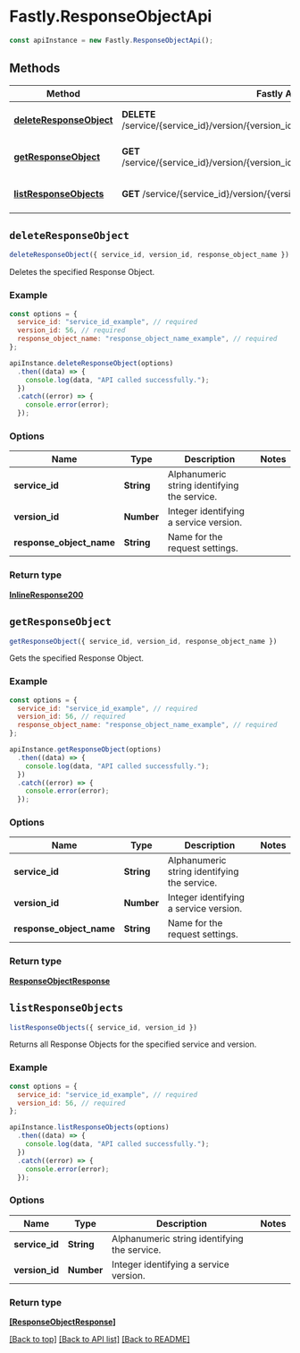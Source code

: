 # Fastly.ResponseObjectApi

```javascript
const apiInstance = new Fastly.ResponseObjectApi();
```
## Methods

Method | Fastly API endpoint | Description
------------- | ------------- | -------------
[**deleteResponseObject**](ResponseObjectApi.md#deleteResponseObject) | **DELETE** /service/{service_id}/version/{version_id}/response_object/{response_object_name} | Delete a Response Object
[**getResponseObject**](ResponseObjectApi.md#getResponseObject) | **GET** /service/{service_id}/version/{version_id}/response_object/{response_object_name} | Get a Response object
[**listResponseObjects**](ResponseObjectApi.md#listResponseObjects) | **GET** /service/{service_id}/version/{version_id}/response_object | List Response objects


## `deleteResponseObject`

```javascript
deleteResponseObject({ service_id, version_id, response_object_name })
```

Deletes the specified Response Object.

### Example

```javascript
const options = {
  service_id: "service_id_example", // required
  version_id: 56, // required
  response_object_name: "response_object_name_example", // required
};

apiInstance.deleteResponseObject(options)
  .then((data) => {
    console.log(data, "API called successfully.");
  })
  .catch((error) => {
    console.error(error);
  });
```

### Options

Name | Type | Description  | Notes
------------- | ------------- | ------------- | -------------
**service_id** | **String** | Alphanumeric string identifying the service. |
**version_id** | **Number** | Integer identifying a service version. |
**response_object_name** | **String** | Name for the request settings. |

### Return type

[**InlineResponse200**](InlineResponse200.md)


## `getResponseObject`

```javascript
getResponseObject({ service_id, version_id, response_object_name })
```

Gets the specified Response Object.

### Example

```javascript
const options = {
  service_id: "service_id_example", // required
  version_id: 56, // required
  response_object_name: "response_object_name_example", // required
};

apiInstance.getResponseObject(options)
  .then((data) => {
    console.log(data, "API called successfully.");
  })
  .catch((error) => {
    console.error(error);
  });
```

### Options

Name | Type | Description  | Notes
------------- | ------------- | ------------- | -------------
**service_id** | **String** | Alphanumeric string identifying the service. |
**version_id** | **Number** | Integer identifying a service version. |
**response_object_name** | **String** | Name for the request settings. |

### Return type

[**ResponseObjectResponse**](ResponseObjectResponse.md)


## `listResponseObjects`

```javascript
listResponseObjects({ service_id, version_id })
```

Returns all Response Objects for the specified service and version.

### Example

```javascript
const options = {
  service_id: "service_id_example", // required
  version_id: 56, // required
};

apiInstance.listResponseObjects(options)
  .then((data) => {
    console.log(data, "API called successfully.");
  })
  .catch((error) => {
    console.error(error);
  });
```

### Options

Name | Type | Description  | Notes
------------- | ------------- | ------------- | -------------
**service_id** | **String** | Alphanumeric string identifying the service. |
**version_id** | **Number** | Integer identifying a service version. |

### Return type

[**[ResponseObjectResponse]**](ResponseObjectResponse.md)


[[Back to top]](#) [[Back to API list]](../../README.md#endpoints)
[[Back to README]](../../README.md)
